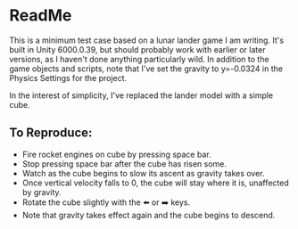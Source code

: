 # ReadMe
This is a minimum test case based on a lunar lander game I am writing. It's built in Unity 6000.0.39, but should probably work with earlier or later versions, as I haven't done anything particularly wild. In addition to the game objects and scripts, note that I've set the gravity to y=-0.0324 in the Physics Settings for the project.

In the interest of simplicity, I've replaced the lander model with a simple cube.

## To Reproduce:
* Fire rocket engines on cube by pressing space bar.
* Stop pressing space bar after the cube has risen some.
* Watch as the cube begins to slow its ascent as gravity takes over.
* Once vertical velocity falls to 0, the cube will stay where it is, unaffected by gravity.
* Rotate the cube slightly with the ⬅️ or ➡️ keys.
* Note that gravity takes effect again and the cube begins to descend.
